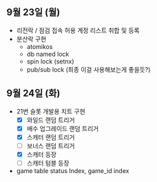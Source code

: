 
## 9월 23일 (월)

- 리전락 / 점검 접속 허용 계정 리스트 취합 및 등록
- 분산락 구현
	- atomikos
	- db named lock
	- spin lock (setnx)
	- pub/sub lock (최종 이걸 사용해보는게 좋을듯?)


## 9월 24일 (화)

- 21번 슬롯 개발용 치트 구현
	- [x] 와일드 랜덤 트리거
	- [x] 배수 업그레이드 랜덤 트리거
	- [x] 스캐터 랜덤 트리거
	- [ ] 보너스 랜덤 트리거
	- [x] 스캐터 등장
	- [ ] 스캐터 텀블 등장
- game table status Index, game_id index